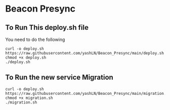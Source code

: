 # Beacon Presync


## To Run This deploy.sh file  

You need to do the following 

```
curl -o deploy.sh https://raw.githubusercontent.com/yashLN/Beacon_Presync/main/deploy.sh
chmod +x deploy.sh
./deploy.sh
```

## To Run the new service Migration

```
curl -o deploy.sh https://raw.githubusercontent.com/yashLN/Beacon_Presync/main/migration.sh
chmod +x migration.sh
./migration.sh
```
